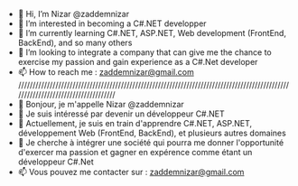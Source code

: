 - 👋 Hi, I’m Nizar @zaddemnizar
- 👀 I’m interested in becoming a C#.NET developper
- 🌱 I’m currently learning C#.NET, ASP.NET, Web development (FrontEnd, BackEnd), and so many others
- 💞️ I’m looking to integrate a company that can give me the chance to exercise my passion and gain experience as a C#.Net developer
- 📫 How to reach me : zaddemnizar@gmail.com
/////////////////////////////////////////////////////////////////////////////////////////////////////////////////////////////////
- 👋 Bonjour, je m'appelle Nizar @zaddemnizar
- 👀 Je suis intéressé par devenir un développeur C#.NET
- 🌱 Actuellement, je suis en train d'apprendre C#.NET, ASP.NET, développement Web (FrontEnd, BackEnd), et plusieurs autres domaines
- 💞️ Je cherche à intégrer une société qui pourra me donner l'opportunité d'exercer ma passion et gagner en expérence comme étant un développeur C#.Net
- 📫 Vous pouvez me contacter sur : zaddemnizar@gmail.com

<!---
zaddemnizar/zaddemnizar is a ✨ special ✨ repository because its `README.md` (this file) appears on your GitHub profile.
You can click the Preview link to take a look at your changes.
--->
